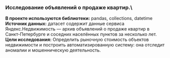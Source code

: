 ### Исследование объявлений о продаже квартир.\
**В проекте используются библиотеки:** pandas, collections, datetime\
**Источник данных:** датасет содержит данные сервиса Яндекс.Недвижимость — архив объявлений о продаже квартир в Санкт-Петербурге и соседних населённых пунктов за несколько лет.\
**Цели исследования:** Определить рыночную стоимость объектов недвижимости и построить автоматизированную систему: она отследит аномалии и мошенническую деятельность.
